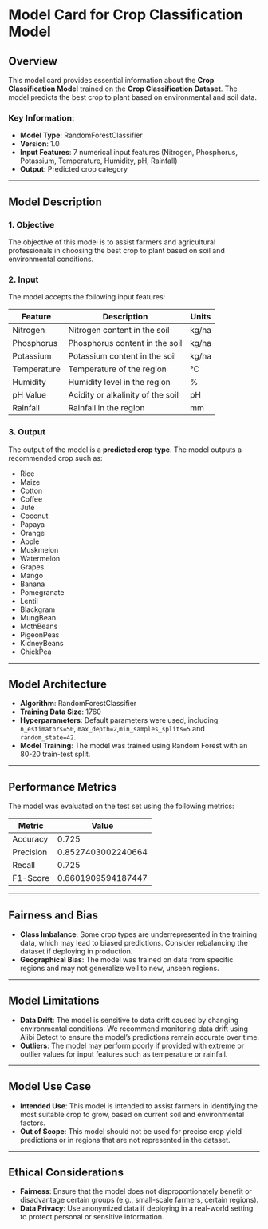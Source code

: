 # Model Card for Crop Classification Model

## Overview

This model card provides essential information about the **Crop Classification Model** trained on the **Crop Classification Dataset**. The model predicts the best crop to plant based on environmental and soil data.

### Key Information:

- **Model Type**: RandomForestClassifier
- **Version**: 1.0
- **Input Features**: 7 numerical input features (Nitrogen, Phosphorus, Potassium, Temperature, Humidity, pH, Rainfall)
- **Output**: Predicted crop category

---

## Model Description

### 1. **Objective**

The objective of this model is to assist farmers and agricultural professionals in choosing the best crop to plant based on soil and environmental conditions.

### 2. **Input**

The model accepts the following input features:

| Feature     | Description                       | Units |
| ----------- | --------------------------------- | ----- |
| Nitrogen    | Nitrogen content in the soil      | kg/ha |
| Phosphorus  | Phosphorus content in the soil    | kg/ha |
| Potassium   | Potassium content in the soil     | kg/ha |
| Temperature | Temperature of the region         | °C    |
| Humidity    | Humidity level in the region      | %     |
| pH Value    | Acidity or alkalinity of the soil | pH    |
| Rainfall    | Rainfall in the region            | mm    |

### 3. **Output**

The output of the model is a **predicted crop type**. The model outputs a recommended crop such as:

- Rice
- Maize
- Cotton
- Coffee
- Jute
- Coconut
- Papaya
- Orange
- Apple
- Muskmelon
- Watermelon
- Grapes
- Mango
- Banana
- Pomegranate
- Lentil
- Blackgram
- MungBean
- MothBeans
- PigeonPeas
- KidneyBeans
- ChickPea

---

## Model Architecture

- **Algorithm**: RandomForestClassifier
- **Training Data Size**: 1760
- **Hyperparameters**: Default parameters were used, including `n_estimators=50`, `max_depth=2`,`min_samples_splits=5` and `random_state=42`.
- **Model Training**: The model was trained using Random Forest with an 80-20 train-test split.

---

## Performance Metrics

The model was evaluated on the test set using the following metrics:

| Metric    | Value              |
| --------- | ------------------ |
| Accuracy  | 0.725              |
| Precision | 0.8527403002240664 |
| Recall    | 0.725              |
| F1-Score  | 0.6601909594187447 |

---

## Fairness and Bias

- **Class Imbalance**: Some crop types are underrepresented in the training data, which may lead to biased predictions. Consider rebalancing the dataset if deploying in production.
- **Geographical Bias**: The model was trained on data from specific regions and may not generalize well to new, unseen regions.

---

## Model Limitations

- **Data Drift**: The model is sensitive to data drift caused by changing environmental conditions. We recommend monitoring data drift using Alibi Detect to ensure the model’s predictions remain accurate over time.
- **Outliers**: The model may perform poorly if provided with extreme or outlier values for input features such as temperature or rainfall.

---

## Model Use Case

- **Intended Use**: This model is intended to assist farmers in identifying the most suitable crop to grow, based on current soil and environmental factors.
- **Out of Scope**: This model should not be used for precise crop yield predictions or in regions that are not represented in the dataset.

---

## Ethical Considerations

- **Fairness**: Ensure that the model does not disproportionately benefit or disadvantage certain groups (e.g., small-scale farmers, certain regions).
- **Data Privacy**: Use anonymized data if deploying in a real-world setting to protect personal or sensitive information.
